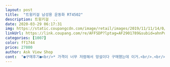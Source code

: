 ```yaml
---
layout: post 
title:  "트윙키걸 남성용 운동화 RT4502" 
description: 트윙키걸  ..
date: 2020-03-29 06:17:31 
img: https://static.coupangcdn.com/image/retail/images/2019/11/11/14/0/1f0b2c6f-c1ed-4b04-a7bc-ef4d7596692e.jpg 
linkUrl: https://link.coupang.com/re/AFFSDP?lptag=AF2901789&subid=ahnPublicAsk&pageKey=334335740&itemId=1067225215&vendorItemId=5552889259&traceid=V0-113-2ac861a3de4aa71c 
categories: [1007] 
color: ff1744 
price: 27800 
author: Ask View Shop 
cont:  "●구매후기●<br/>* 가격이 너무 저렴해서 망설이다 구매했는데 이거.<br/>.<br/>왠걸.<br/>.<br/>아디xx,나xx보다 훨씬 편하더라구요♥<br/>* 가격이 싸다보니 막신어도 아깝지않아요.<br/>.<br/>검은바지에 너무 잘어울려요.<br/><br/>* 뒷꿈치 에어가 아니 PU(고무)쿠션인데 말랑한감이 에어 못지않음<br/>* 타브랜드는 발볼/목 잡아주는게 영 시원치 않았는데, 이제품은 어찌나 편하든지<br/>가격대비 만족만조그 편하게 운동화로쓰세용.<br/><br/>무슨 말 이냐구요? 일단 신어보세요.<br/> ^^<br/>사이즈한치수 작게 주문하세요.<br/> 280이면 275주문하세요.<br/><br/>요즘은 싼 비지떡은 없습니다.<br/> 비싼 비지떡은 많지많요.<br/><br/>" 
---
```

